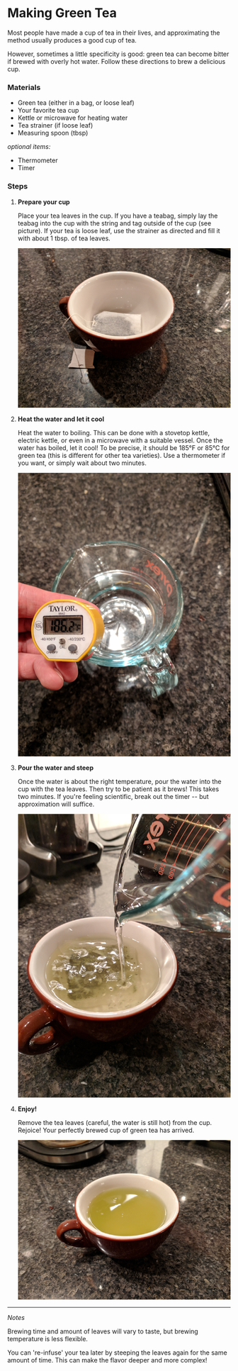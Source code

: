 # Making Green Tea

Most people have made a cup of tea in their lives, and approximating the method usually produces a good cup of tea. 

However, sometimes a little specificity is good: green tea can become bitter if brewed with overly hot water. Follow these directions to brew a delicious cup.

### Materials

* Green tea (either in a bag, or loose leaf)
* Your favorite tea cup
* Kettle or microwave for heating water
* Tea strainer (if loose leaf)
* Measuring spoon (tbsp)

*optional items:*

* Thermometer
* Timer

### Steps

1. **Prepare your cup**

    Place your tea leaves in the cup. If you have a teabag, simply lay the teabag into the cup with the string and tag outside of the cup (see picture). If your tea is loose leaf, use the strainer as directed and fill it with about 1 tbsp. of tea leaves.

    ![Prepare](./step1s.png "The tea awaits")
    
2. **Heat the water and let it cool**
    
     Heat the water to boiling. This can be done with a stovetop kettle, electric kettle, or even in a microwave with a suitable vessel. Once the water has boiled, let it cool! To be precise, it should be 185&deg;F or 85&deg;C for green tea (this is different for other tea varieties). Use a thermometer if you want, or simply wait about two minutes.
    
    ![Heated Water](./step2s.png "I was feeling scientific")

3. **Pour the water and steep**

    Once the water is about the right temperature, pour the water into the cup with the tea leaves. Then try to be patient as it brews! This takes two minutes. If you're feeling scientific, break out the timer -- but approximation will suffice.
   
   	![Pour Water](./step3s.png "This only takes a minute")
   
4. **Enjoy!**

    Remove the tea leaves (careful, the water is still hot) from the cup. Rejoice! Your perfectly brewed cup of green tea has arrived.

    ![Tea Ready](./step4s.png "Perfectly green")
 
 ---
 
*Notes* 

Brewing time and amount of leaves will vary to taste, but brewing temperature is less flexible. 

You can 're-infuse' your tea later by steeping the leaves again for the same amount of time. This can make the flavor deeper and more complex!

